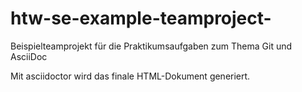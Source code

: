 # htw-se-example-teamproject-
Beispielteamprojekt für die Praktikumsaufgaben zum Thema Git und AsciiDoc

Mit asciidoctor wird das finale HTML-Dokument generiert.